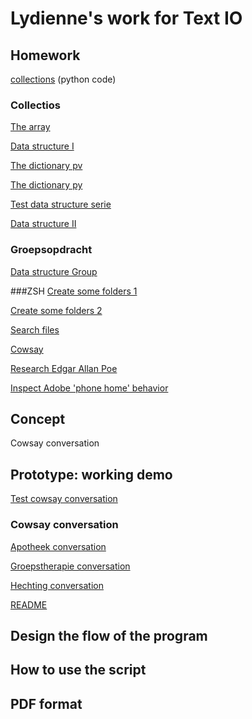 # Lydienne's work for Text IO 

## Homework
[collections]() (python code)

### Collectios
[The array](lists.pv) 

[Data structure I](data_structure_muziek.pv)

[The dictionary pv](slaapkamer/slaapkamer.pv) 

[The dictionary py](slaapkamer/slaapkamer.py)

[Test data structure serie](data_structure_serie.pv) 

[Data structure II](data_structure_serie.pv) 

### Groepsopdracht
[Data structure Group](datastructure-univers03.py) 

###ZSH
[Create some folders 1](homework_03_in_class.md) 

[Create some folders 2](homework_03_in_class2.md) 

[Search files](Months_and_Days.md) 

[Cowsay](cowsay.md) 

[Research Edgar Allan Poe](Poe.md) 

[Inspect Adobe 'phone home' behavior](phone_home.md) 

## Concept
Cowsay conversation

## Prototype: working demo
[Test cowsay conversation](cowsay_conversation/conversation.py) 


### Cowsay conversation
[Apotheek conversation](cowsay_conversation/apotheek.py) 

[Groepstherapie conversation](cowsay_conversation/groepstherapie.py) 

[Hechting conversation](cowsay_conversation/hechting.py) 

[README](cowsay_conversation/README.md)

## Design the flow of the program

## How to use the script

## PDF format 
			
